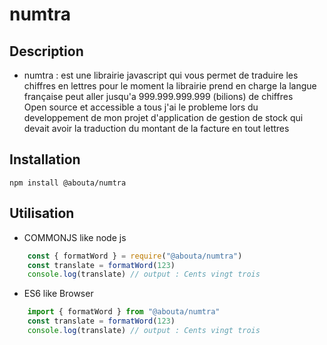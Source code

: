 # numtra

## Description
- numtra : est une librairie javascript qui vous permet de traduire les chiffres en lettres pour le moment la librairie prend en charge la langue française peut aller jusqu'a 999.999.999.999 (bilions) de chiffres  
Open source et accessible a tous j'ai le probleme lors du developpement de mon projet d'application de gestion de stock qui devait avoir la traduction du montant de la facture en tout lettres

## Installation
`npm install @abouta/numtra`

## Utilisation 
- COMMONJS like node js
```js
    const { formatWord } = require("@abouta/numtra")
    const translate = formatWord(123)
    console.log(translate) // output : Cents vingt trois
```
- ES6 like Browser

```js
    import { formatWord } from "@abouta/numtra"
    const translate = formatWord(123)
    console.log(translate) // output : Cents vingt trois
```